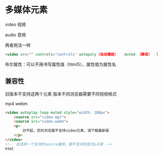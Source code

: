 # 多媒体元素

video 视频

audio 音频

两者用法一样

```html
<video src="" controls="controls" autopaly（自动播放）   muted （静音）  loop（循环）>

```

布尔属性：可以不用书写属性值（html5），属性值为属性名

## 兼容性

旧版本不支持这两个元素
版本不同浏览器需要不同视频格式

mp4 webm

```html
<video autoplay loop muted style="width: 100px">
    <source src="video.mpr">
    <source src="video.webm">
    <p>
        对不起，您的浏览器不支持video元素，请下载最新版
    </p>
</video>
<!-- 会选择一个支持的source播放，都不支持则显示p元素 -->
html
